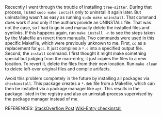 Rececntly I went through the trouble of installing `tree-sitter`.
During that process, I used `sudo make install` only to uninstall it again later.
But uninstalling wasn't as easy as running `sudo make uninstall`.
That command does work if and only if the authors provide an UNINSTALL file.
That was not the case, so I had to go in and manually delete the installed files and symlinks.
If this happens again, run `make install -n` to see the steps taken by the Makefile an revert them manually.
Two commands were used in this specific Makefile, which were previously unknown to me.
First, `cc` as a replacement for `gcc`.
It just compiles a `*.c` into a specified output file.
Second, the `install` command.
I first thought it might make something special but judging from the man-entry, it just copies the files to a new location.
To revert it, delete the files from their new location.
Run `make clean` to delete left-over original files and compile artifacts.

Avoid this problem completely in the future by installing all packages via `checkinstall`.
This package creates a `*.deb` file from a Makefile, which can then be installed via a package manager like `apt`.
This results in the package listed in the registry and also an uninstall-process supervised by the package manager instead of me.



REFERENCES:
[StackOverflow Post](https://stackoverflow.com/questions/1439950/whats-the-opposite-of-make-install-i-e-how-do-you-uninstall-a-library-in-li)
[Wiki-Entry checkinstall](https://wiki.ubuntuusers.de/checkinstall/)
